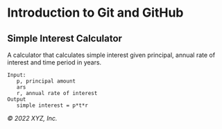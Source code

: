 # Introduction to Git and GitHub

## Simple Interest Calculator

A calculator that calculates simple interest given principal, annual rate of interest and time period in years.

```
Input:
   p, principal amount
   ars
   r, annual rate of interest
Output
   simple interest = p*t*r
```

_© 2022 XYZ, Inc._
